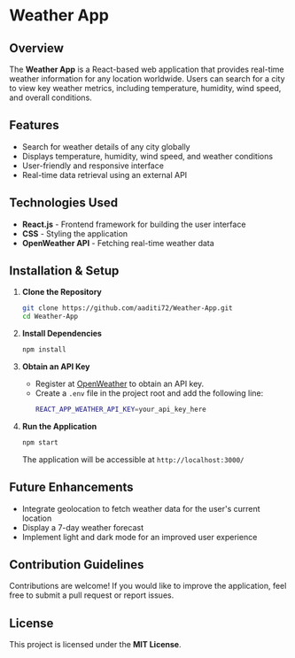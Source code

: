 # Weather App

## Overview
The **Weather App** is a React-based web application that provides real-time weather information for any location worldwide. Users can search for a city to view key weather metrics, including temperature, humidity, wind speed, and overall conditions.

## Features
- Search for weather details of any city globally
- Displays temperature, humidity, wind speed, and weather conditions
- User-friendly and responsive interface
- Real-time data retrieval using an external API

## Technologies Used
- **React.js** - Frontend framework for building the user interface
- **CSS** - Styling the application
- **OpenWeather API** - Fetching real-time weather data

## Installation & Setup
1. **Clone the Repository**
   ```sh
   git clone https://github.com/aaditi72/Weather-App.git
   cd Weather-App
   ```

2. **Install Dependencies**
   ```sh
   npm install
   ```

3. **Obtain an API Key**
   - Register at [OpenWeather](https://openweathermap.org/) to obtain an API key.
   - Create a `.env` file in the project root and add the following line:
     ```sh
     REACT_APP_WEATHER_API_KEY=your_api_key_here
     ```

4. **Run the Application**
   ```sh
   npm start
   ```
   The application will be accessible at `http://localhost:3000/`

## Future Enhancements
- Integrate geolocation to fetch weather data for the user's current location
- Display a 7-day weather forecast
- Implement light and dark mode for an improved user experience

## Contribution Guidelines
Contributions are welcome! If you would like to improve the application, feel free to submit a pull request or report issues.

## License
This project is licensed under the **MIT License**.

